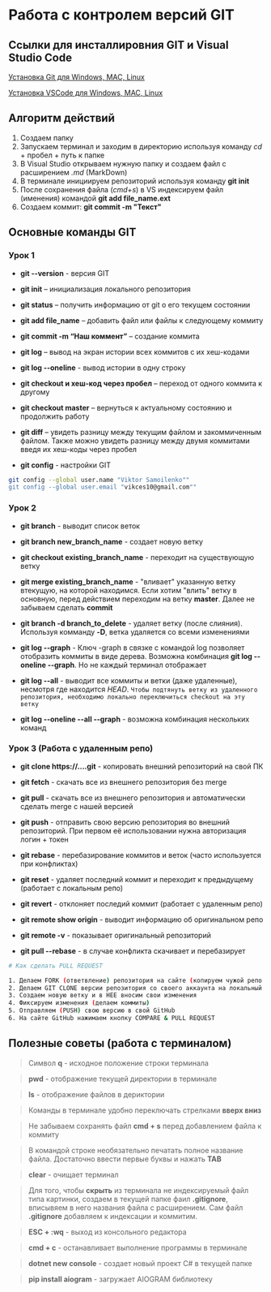 # Работа с контролем версий GIT
## Ссылки для инсталлировния GIT и Visual Studio Code
[Установка Git для Windows, MAC, Linux](https://git-scm.com/downloads)

[Установка VSCode для Windows, MAC, Linux](https://code.visualstudio.com/Download)
## Алгоритм действий
1. Создаем папку
2. Запускаем терминал и заходим в директорию используя команду *cd* + пробел + путь к папке
3. В Visual Studio открываем нужную папку и создаем файл с расширением *.md* (MarkDown)
4. В терминале инициируем репозиторий используя команду **git init**
5. После сохранения файла (*cmd+s*) в VS индексируем файл (именения) командой **git add file_name.ext**
6. Создаем коммит: **git commit -m "Текст"**
## Основные команды GIT
### Урок 1
* **git --version** - версия GIT

* **git init** – инициализация локального репозитория
* **git status** – получить информацию от git о его текущем состоянии
* **git add file_name** – добавить файл или файлы к следующему коммиту
* **git commit -m “Наш коммент”** – создание коммита
* **git log** – вывод на экран истории всех коммитов с их хеш-кодами
* **git log --oneline** - вывод истории в одну строку
* **git checkout и хеш-код через пробел** – переход от одного коммита к другому
* **git checkout master** – вернуться к актуальному состоянию и продолжить работу
* **git diff** – увидеть разницу между текущим файлом и закоммиченным файлом. Также можно увидеть разницу между двумя коммитами введя их хеш-коды через пробел
* **git config** - настройки GIT
```sh
git config --global user.name "Viktor Samoilenko""
git config --global user.email "vikces10@gmail.com""
````
### Урок 2
* **git branch** - выводит список веток
* **git branch new_branch_name** - создает новую ветку
* **git checkout existing_branch_name** - переходит на существующую ветку
* **git merge existing_branch_name** - "вливает" указанную ветку втекущую, на которой находимся. Если хотим "влить" ветку в основную, перед действием переходим на ветку **master**. Далее не забываем сделать **commit**
* **git branch -d branch_to_delete** - удаляет ветку (после слияния). Используя комманду **-D**, ветка удаляется со всеми изменениями 

* **git log --graph** - Ключ -graph в связке с командой log позволяет отобразить коммиты в виде дерева. Возможна комбинация **git log --oneline --graph**.  Но не каждый терминал отображает
* **git log --all** - выводит все коммиты и ветки (даже удаленные), несмотря где находится *HEAD*. 
````Чтобы подтянуть ветку из удаленного репозитория, необходимо локально переключиться checkout на эту ветку````

* **git log --oneline --all --graph** - возможна комбинация нескольких команд 
### Урок 3 (Работа с удаленным репо)
* **git clone https://....git** - копировать внешний репозиторий на свой ПК 

* **git fetch** - скачать все из внешнего репозитория без merge
* **git pull** - скачать все из внешнего репозитория и автоматически сделать merge с нашей версией
* **git push** - отправить свою версию репозитория во внешний репозиторий. При первом её использовании нужна авторизация логин + токен
* **git rebase** - перебазирование коммитов и веток (часто используется при конфликтах)
* **git reset** - удаляет последний коммит и переходит к предыдущему (работает с локальным репо)
* **git revert** - отклоняет последий коммит (работает с удаленным репо)
* **git remote show origin** - выводит информацию об оригинальном репо
* **git remote -v** - показывает оригинальный репозиторий
* **git pull --rebase** - в случае конфликта скачивает и перебазирует
```sh
# Как сделать PULL REQUEST  

1. Делаем FORK (ответвление) репозитория на сайте (копируем чужой репо на свой аккаунт)
2. Делаем GIT CLONE версии репозитория со своего аккaунта на локальный ПК
3. Создаем новую ветку и в НЕЕ вносим свои изменения 
4. Фиксируем изменения (делаем коммиты) 
5. Отправляем (PUSH) свою версию в свой GitHub
6. На сайте GitHub нажимаем кнопку COMPARE & PULL REQUEST
```
## Полезные советы (работа с терминалом)
> Символ **q** - исходное положение строки терминала

> **pwd** - отображение текущей директории в терминале

> **ls** - отображение файлов в дериктории

> Команды в терминале удобно переключать стрелками **вверх вниз**

> Не забываем сохранять файл **cmd + s** перед добавлением файла к коммиту

> В командой строке необязательно печатать полное название файла. Достаточно ввести первые буквы и нажать **TAB**

> **clear** - очищает терминал

> Для того, чтобы **скрыть** из терминала не индексируемый файл типа картинки, создаем в текущей папке фаил **.gitignore**, вписывяем в него названия файла с расширением. Сам файл **.gitignore** добавляем к индексации и коммитим. 

> **ESC + :wq** - выход из консольного редактора 

> **cmd + c** - останавливает выполнение программы в терминале

>**dotnet new console** - создает новый проект C# в текущей папке

>**pip install aiogram** - загружает AIOGRAM библиотеку